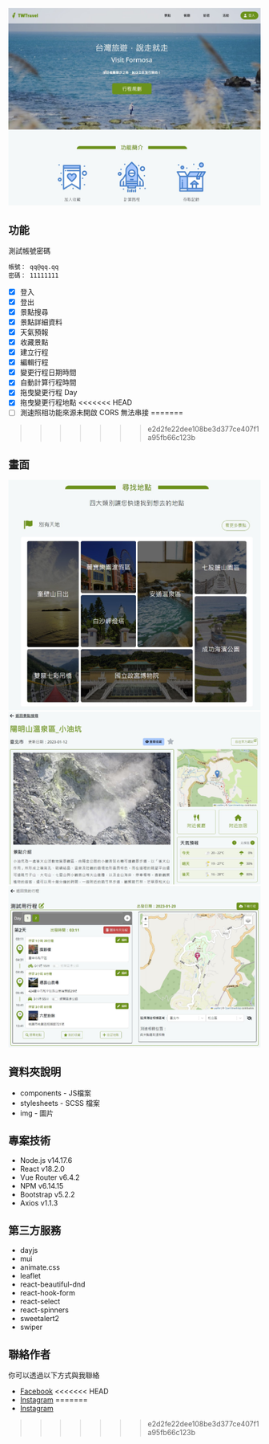 ![專案封面圖](https://github.com/NoName135/TWTravel/blob/main/src/img/readmeImages/homepage.jpg)

## 功能

測試帳號密碼

```bash
帳號： qq@qq.qq
密碼： 11111111
```

- [x] 登入
- [x] 登出
- [x] 景點搜尋
- [x] 景點詳細資料
- [x] 天氣預報
- [x] 收藏景點
- [x] 建立行程
- [x] 編輯行程
- [x] 變更行程日期時間
- [x] 自動計算行程時間
- [x] 拖曳變更行程 Day
- [x] 拖曳變更行程地點
<<<<<<< HEAD
- [ ] 測速照相功能來源未開啟 CORS 無法串接
=======
>>>>>>> e2d2fe22dee108be3d377ce407f1a95fb66c123b


## 畫面

![範例圖片 1](https://github.com/NoName135/TWTravel/blob/main/src/img/readmeImages/picture1.jpg)
![範例圖片 2](https://github.com/NoName135/TWTravel/blob/main/src/img/readmeImages/picture2.jpg)
![範例圖片 3](https://github.com/NoName135/TWTravel/blob/main/src/img/readmeImages/picture3.jpg)


## 資料夾說明

- components - JS檔案
- stylesheets - SCSS 檔案
- img - 圖片


## 專案技術

- Node.js v14.17.6
- React v18.2.0
- Vue Router v6.4.2
- NPM v6.14.15
- Bootstrap v5.2.2
- Axios v1.1.3


## 第三方服務

- dayjs
- mui
- animate.css
- leaflet
- react-beautiful-dnd
- react-hook-form
- react-select
- react-spinners
- sweetalert2
- swiper


## 聯絡作者

你可以透過以下方式與我聯絡

- [Facebook](https://www.facebook.com/YeJyun.Lin27/)
<<<<<<< HEAD
- [Instagram](https://www.instagram.com/justin14135/)
=======
- [Instagram](https://www.instagram.com/justin14135/)
>>>>>>> e2d2fe22dee108be3d377ce407f1a95fb66c123b
